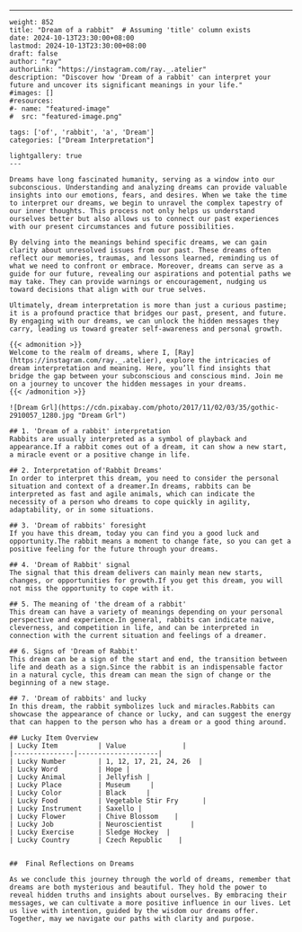 ---
    weight: 852
    title: "Dream of a rabbit"  # Assuming 'title' column exists
    date: 2024-10-13T23:30:00+08:00
    lastmod: 2024-10-13T23:30:00+08:00
    draft: false
    author: "ray"
    authorLink: "https://instagram.com/ray._.atelier"
    description: "Discover how 'Dream of a rabbit' can interpret your future and uncover its significant meanings in your life."
    #images: []
    #resources:
    #- name: "featured-image"
    #  src: "featured-image.png"
    
    tags: ['of', 'rabbit', 'a', 'Dream']
    categories: ["Dream Interpretation"]
    
    lightgallery: true
    ---
    
    Dreams have long fascinated humanity, serving as a window into our subconscious. Understanding and analyzing dreams can provide valuable insights into our emotions, fears, and desires. When we take the time to interpret our dreams, we begin to unravel the complex tapestry of our inner thoughts. This process not only helps us understand ourselves better but also allows us to connect our past experiences with our present circumstances and future possibilities.
    
    By delving into the meanings behind specific dreams, we can gain clarity about unresolved issues from our past. These dreams often reflect our memories, traumas, and lessons learned, reminding us of what we need to confront or embrace. Moreover, dreams can serve as a guide for our future, revealing our aspirations and potential paths we may take. They can provide warnings or encouragement, nudging us toward decisions that align with our true selves.
    
    Ultimately, dream interpretation is more than just a curious pastime; it is a profound practice that bridges our past, present, and future. By engaging with our dreams, we can unlock the hidden messages they carry, leading us toward greater self-awareness and personal growth.
    
    {{< admonition >}}
    Welcome to the realm of dreams, where I, [Ray](https://instagram.com/ray._.atelier), explore the intricacies of dream interpretation and meaning. Here, you’ll find insights that bridge the gap between your subconscious and conscious mind. Join me on a journey to uncover the hidden messages in your dreams.
    {{< /admonition >}}
    
    ![Dream Grl](https://cdn.pixabay.com/photo/2017/11/02/03/35/gothic-2910057_1280.jpg "Dream Grl")
    
    ## 1. 'Dream of a rabbit' interpretation
    Rabbits are usually interpreted as a symbol of playback and appearance.If a rabbit comes out of a dream, it can show a new start, a miracle event or a positive change in life.
    
    ## 2. Interpretation of'Rabbit Dreams'
    In order to interpret this dream, you need to consider the personal situation and context of a dreamer.In dreams, rabbits can be interpreted as fast and agile animals, which can indicate the necessity of a person who dreams to cope quickly in agility, adaptability, or in some situations.
    
    ## 3. 'Dream of rabbits' foresight
    If you have this dream, today you can find you a good luck and opportunity.The rabbit means a moment to change fate, so you can get a positive feeling for the future through your dreams.
    
    ## 4. 'Dream of Rabbit' signal
    The signal that this dream delivers can mainly mean new starts, changes, or opportunities for growth.If you get this dream, you will not miss the opportunity to cope with it.
    
    ## 5. The meaning of 'the dream of a rabbit'
    This dream can have a variety of meanings depending on your personal perspective and experience.In general, rabbits can indicate naive, cleverness, and competition in life, and can be interpreted in connection with the current situation and feelings of a dreamer.
    
    ## 6. Signs of 'Dream of Rabbit'
    This dream can be a sign of the start and end, the transition between life and death as a sign.Since the rabbit is an indispensable factor in a natural cycle, this dream can mean the sign of change or the beginning of a new stage.
    
    ## 7. 'Dream of rabbits' and lucky
    In this dream, the rabbit symbolizes luck and miracles.Rabbits can showcase the appearance of chance or lucky, and can suggest the energy that can happen to the person who has a dream or a good thing around.
    
    ## Lucky Item Overview
    | Lucky Item          | Value              |
    |---------------|--------------------|
    | Lucky Number        | 1, 12, 17, 21, 24, 26  |
    | Lucky Word          | Hope |
    | Lucky Animal        | Jellyfish |
    | Lucky Place         | Museum     |
    | Lucky Color         | Black     |
    | Lucky Food          | Vegetable Stir Fry      |
    | Lucky Instrument    | Saxello |
    | Lucky Flower        | Chive Blossom    |
    | Lucky Job           | Neuroscientist       |
    | Lucky Exercise      | Sledge Hockey  |
    | Lucky Country       | Czech Republic    |
    
    
    ##  Final Reflections on Dreams
    
    As we conclude this journey through the world of dreams, remember that dreams are both mysterious and beautiful. They hold the power to reveal hidden truths and insights about ourselves. By embracing their messages, we can cultivate a more positive influence in our lives. Let us live with intention, guided by the wisdom our dreams offer. Together, may we navigate our paths with clarity and purpose.
    